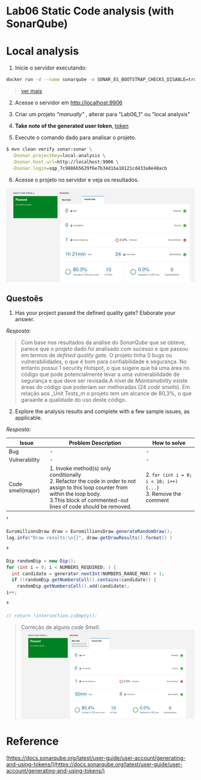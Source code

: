# Lab06 Static Code analysis (with SonarQube)

# Local analysis

1. Inicie o servidor executando:
```bash
docker run -d --name sonarqube -e SONAR_ES_BOOTSTRAP_CHECKS_DISABLE=true -p 9906:9000 sonarqube:latest
```
>[ver mais](https://docs.sonarqube.org/latest/try-out-sonarqube/)
2. Acesse o servidor em [http://localhost:9906](http://localhost:9906)

3. Criar um projeto _"manually"_ , alterar para "Lab06_1" ou "local analysis"

4. **Take note of the generated user token**, [token](/Lab06_1/notas.txt)

5. Execute o comando dado para analisar o projeto.
```bash
$ mvn clean verify sonar:sonar \
  -Dsonar.projectKey=local-analysis \
  -Dsonar.host.url=http://localhost:9906 \
  -Dsonar.login=sqp_7c9886b5629f6e7b34d1ba18121cd433a8e48acb

```

6. Acesse o projeto no servidor e veja os resultados.

![](Lab06_1/LocalAnalysis.png)
## Questoẽs

1. Has your project passed the defined quality gate? Elaborate your answer.

_Resposta:_
> Com base nos resultados da análise do _SonarQube_ que se obteve, parece que o projeto dado foi analisado com sucesso e que passou em termos de _defined quality gate_.
> O projeto tinha 0 bugs ou vulnerabilidades, o que é bom para confiabilidade e segurança. No entanto possui 1 security Hotspot, o que sugere que há uma área no código que pode potencialmente levar a uma vulnerabilidade de segurança e que deve ser revisada.A nível de _Maintainability_ existe áreas do código que poderiam ser melhoradas (24 _code smells_). 
> Em relação aos _Unit Tests_m o projeto tem um alcance de 80,3%, o que garaante a qualidade do uso deste código.



2. Explore the analysis results and complete with a few sample issues, as applicable. 

_Resposta:_

 **Issue** | **Problem Description** | **How to solve** |
 --- | --- | --- |
Bug| - | - |
Vulnerability | -  | - 
Code smell(major)| 1. Invoke method(s) only conditionally <br> 2. Refactor the code in order to not assign to this loop counter from within the loop body. <br> 3.This block of commented-out lines of code should be removed. |  2. `for (int i = 0; i < 10; i++) {...}`<br> 3. Remove the comment 


¹
```java
EuromillionsDraw draw = EuromillionsDraw.generateRandomDraw();
log.info("Draw results:\n{}", draw.getDrawResults().format() )
```

²
```java
Dip randomDip = new Dip();
for (int i = 0; i < NUMBERS_REQUIRED; ) {
  int candidate = generator.nextInt(NUMBERS_RANGE_MAX) + 1;
  if (!randomDip.getNumbersColl().contains(candidate)) {
    randomDip.getNumbersColl().add(candidate);
i++;
```

³
```java
// return !intersection.isEmpty();
```

> Correção de alguns _code Smell_.
![](Lab06_1/refactory.png)


# Reference
[https://docs.sonarqube.org/latest/user-guide/user-account/generating-and-using-tokens/](https://docs.sonarqube.org/latest/user-guide/user-account/generating-and-using-tokens/)